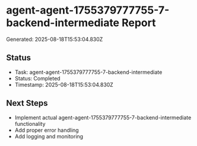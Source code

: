 # agent-agent-1755379777755-7-backend-intermediate Report

Generated: 2025-08-18T15:53:04.830Z

## Status
- Task: agent-agent-1755379777755-7-backend-intermediate
- Status: Completed
- Timestamp: 2025-08-18T15:53:04.830Z

## Next Steps
- Implement actual agent-agent-1755379777755-7-backend-intermediate functionality
- Add proper error handling
- Add logging and monitoring
